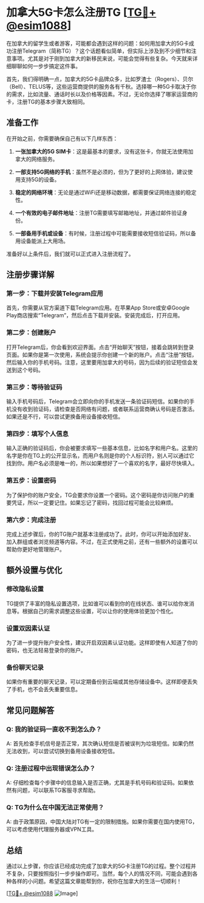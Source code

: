 # 加拿大5G卡怎么注册TG [[TG💪+ @esim1088](https://t.me/s/esim1088)]

在加拿大的留学生或者游客，可能都会遇到这样的问题：如何用加拿大的5G卡成功注册Telegram（简称TG）？这个话题看似简单，但实际上涉及到不少细节和注意事项。尤其是对于刚到加拿大的新移民来说，可能会觉得有些复杂。今天就来详细聊聊如何一步步搞定这件事。

首先，我们得明确一点，加拿大的5G卡品牌众多，比如罗渣士（Rogers）、贝尔（Bell）、TELUS等，这些运营商提供的服务各有千秋。选择哪一种5G卡取决于你的需求，比如流量、通话时长以及价格等因素。不过，无论你选择了哪家运营商的卡，注册TG的基本步骤大致相同。

## 准备工作

在开始之前，你需要确保自己有以下几样东西：

1. **一张加拿大的5G SIM卡**：这是最基本的要求，没有这张卡，你就无法使用加拿大的网络服务。
   
2. **一部支持5G网络的手机**：虽然不是必须的，但为了更好的上网体验，建议使用支持5G的设备。

3. **稳定的网络环境**：无论是通过WiFi还是移动数据，都需要保证网络连接的稳定性。

4. **一个有效的电子邮件地址**：注册TG需要填写邮箱地址，并通过邮件验证身份。

5. **一部备用手机或设备**：有时候，注册过程中可能需要接收短信验证码，所以备用设备能派上大用场。

准备好以上条件后，我们就可以正式进入注册流程了。

## 注册步骤详解

### 第一步：下载并安装Telegram应用

首先，你需要从官方渠道下载Telegram应用。在苹果App Store或安卓Google Play商店搜索“Telegram”，然后点击下载并安装。安装完成后，打开应用。

### 第二步：创建账户

打开Telegram后，你会看到欢迎界面。点击“开始聊天”按钮，接着会跳转到登录页面。如果你是第一次使用，系统会提示你创建一个新的账户。点击“注册”按钮，然后输入你的手机号码。注意，这里要用加拿大的号码，因为后续的验证短信会发送到这个号码。

### 第三步：等待验证码

输入手机号码后，Telegram会立即向你的手机发送一条验证码短信。如果你的手机没有收到验证码，请检查是否网络有问题，或者联系运营商确认号码是否激活。如果还是不行，可以尝试更换备用设备接收短信。

### 第四步：填写个人信息

输入正确的验证码后，你会被要求填写一些基本信息，比如名字和用户名。这里的名字是你在TG上的公开显示名，而用户名则是你的个人标识符，别人可以通过它找到你。用户名必须是唯一的，所以如果想好了一个喜欢的名字，最好尽快填入。

### 第五步：设置密码

为了保护你的账户安全，TG会要求你设置一个密码。这个密码是你访问账户的重要凭证，所以一定要记住。如果忘记了密码，找回过程可能会比较麻烦。

### 第六步：完成注册

完成上述步骤后，你的TG账户就基本注册成功了。此时，你可以开始添加好友、加入群组或者浏览频道等内容。不过，在正式使用之前，还有一些额外的设置可以帮助你更好地管理账户。

## 额外设置与优化

### 修改隐私设置

TG提供了丰富的隐私设置选项，比如谁可以看到你的在线状态、谁可以给你发消息等。根据自己的需求调整这些设置，可以让你的使用体验更加个性化。

### 设置双因素认证

为了进一步提升账户安全性，建议开启双因素认证功能。这样即使有人知道了你的密码，也无法轻易登录你的账户。

### 备份聊天记录

如果你有重要的聊天记录，可以定期备份到云端或其他存储设备中。这样即便丢失了手机，也不会丢失重要信息。

## 常见问题解答

### Q: 我的验证码一直收不到怎么办？

A: 首先检查手机信号是否正常，其次确认短信是否被误判为垃圾短信。如果仍然无法收到，可以尝试切换到备用设备接收短信。

### Q: 注册过程中出现错误怎么办？

A: 仔细检查每个步骤中的信息输入是否正确，尤其是手机号码和验证码。如果依然有问题，可以联系TG客服寻求帮助。

### Q: TG为什么在中国无法正常使用？

A: 由于政策原因，中国大陆对TG有一定的限制措施。如果你需要在国内使用TG，可以考虑使用代理服务器或VPN工具。

## 总结

通过以上步骤，你应该已经成功完成了加拿大的5G卡注册TG的过程。整个过程并不复杂，只要按照指引一步步操作即可。当然，每个人的情况不同，可能会遇到各种各样的小问题。希望这篇文章能帮到你，祝你在加拿大的生活一切顺利！

[[TG💪+ @esim1088](https://t.me/s/esim1088) ![Image](https://i.postimg.cc/4NQfJmqS/Snipaste-2025-05-13-00-14-12.png)]